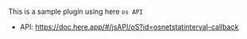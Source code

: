 This is a sample plugin using here `os API`

* API: https://doc.here.app/#/jsAPI/oS?id=osnetstatinterval-callback